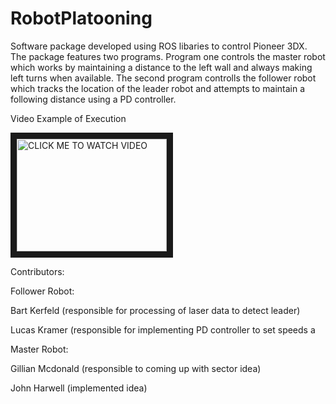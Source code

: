 # RobotPlatooning

Software package developed using ROS libaries to control Pioneer 3DX. The package features two programs. Program one controls the master robot which works by maintaining a distance to the left wall and always making left turns when available. The second program controlls the follower robot which tracks the location of the leader robot and attempts to maintain a following distance using a PD controller.

Video Example of Execution

<a href="https://www.youtube.com/watch?v=oRKcFJu4yQA" target="_blank"><img src="https://www.youtube.com/watch?v=oRKcFJu4yQA" alt="CLICK ME TO WATCH VIDEO" width="240" height="180" border="10" /></a>

Contributors:

Follower Robot:

  Bart Kerfeld (responsible for processing of laser data to detect leader)
  
  Lucas Kramer (responsible for implementing PD controller to set speeds a
  
Master Robot:

  Gillian Mcdonald (responsible to coming up with sector idea)
  
  John Harwell (implemented idea)
